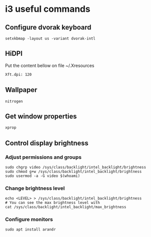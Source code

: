 # i3 useful commands

## Configure dvorak keyboard

```
setxkbmap -layout us -variant dvorak-intl
```

## HiDPI

Put the content bellow on file ~/.Xresources

```bash
Xft.dpi: 120
```

## Wallpaper

```ash
nitrogen
```

## Get window properties

```bash
xprop
```

## Control display brightness

### Adjust permissions and groups

```
sudo chgrp video /sys/class/backlight/intel_backlight/brightness
sudo chmod g+w /sys/class/backlight/intel_backlight/brightness
sudo usermod -a -G video $(whoami)
```

### Change brightness level

```
echo <LEVEL> > /sys/class/backlight/intel_backlight/brightness
# You can see the max brightness level with
cat /sys/class/backlight/intel_backlight/max_brightness
```

### Configure monitors

```
sudo apt install arandr
```
